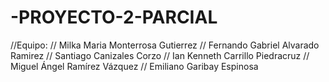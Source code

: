 # -PROYECTO-2-PARCIAL
 //Equipo: // Milka Maria Monterrosa Gutierrez // Fernando Gabriel Alvarado Ramirez // Santiago Canizales Corzo // Ian Kenneth Carrillo Piedracruz // Miguel Ángel Ramírez Vázquez // Emiliano Garibay Espinosa
